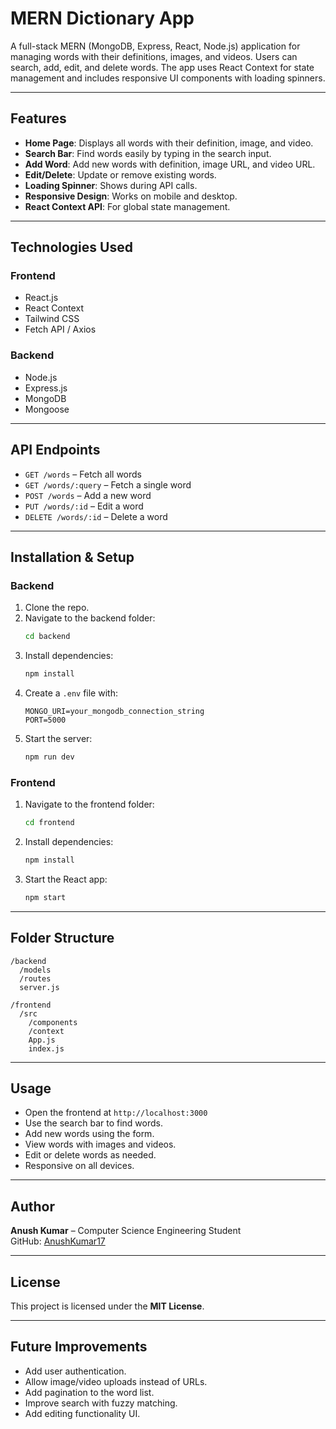 # MERN Dictionary App

A full-stack MERN (MongoDB, Express, React, Node.js) application for managing words with their definitions, images, and videos. Users can search, add, edit, and delete words. The app uses React Context for state management and includes responsive UI components with loading spinners.

---

## Features

- **Home Page**: Displays all words with their definition, image, and video.
- **Search Bar**: Find words easily by typing in the search input.
- **Add Word**: Add new words with definition, image URL, and video URL.
- **Edit/Delete**: Update or remove existing words.
- **Loading Spinner**: Shows during API calls.
- **Responsive Design**: Works on mobile and desktop.
- **React Context API**: For global state management.

---

## Technologies Used

### Frontend

- React.js
- React Context
- Tailwind CSS
- Fetch API / Axios

### Backend

- Node.js
- Express.js
- MongoDB
- Mongoose

---

## API Endpoints

- `GET /words` – Fetch all words  
- `GET /words/:query` – Fetch a single word  
- `POST /words` – Add a new word  
- `PUT /words/:id` – Edit a word  
- `DELETE /words/:id` – Delete a word  

---

## Installation & Setup

### Backend

1. Clone the repo.
2. Navigate to the backend folder:
   ```bash
   cd backend
   ```
3. Install dependencies:
   ```bash
   npm install
   ```
4. Create a `.env` file with:
   ```
   MONGO_URI=your_mongodb_connection_string
   PORT=5000
   ```
5. Start the server:
   ```bash
   npm run dev
   ```

### Frontend

1. Navigate to the frontend folder:
   ```bash
   cd frontend
   ```
2. Install dependencies:
   ```bash
   npm install
   ```
3. Start the React app:
   ```bash
   npm start
   ```

---

## Folder Structure

```
/backend
  /models
  /routes
  server.js

/frontend
  /src
    /components
    /context
    App.js
    index.js
```

---

## Usage

- Open the frontend at `http://localhost:3000`
- Use the search bar to find words.
- Add new words using the form.
- View words with images and videos.
- Edit or delete words as needed.
- Responsive on all devices.

---

## Author

**Anush Kumar** – Computer Science Engineering Student  
GitHub: [AnushKumar17](https://github.com/AnushKumar17)  

---

## License

This project is licensed under the **MIT License**.

---

## Future Improvements

- Add user authentication.
- Allow image/video uploads instead of URLs.
- Add pagination to the word list.
- Improve search with fuzzy matching.
- Add editing functionality UI.

